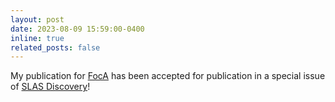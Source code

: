 ```yaml
---
layout: post
date: 2023-08-09 15:59:00-0400
inline: true
related_posts: false
---
```

My publication for [FocA](https://doi.org/10.1016/j.slasd.2023.08.004) has been accepted for publication in a special issue of [SLAS Discovery](https://www.slas-discovery.org/)!  